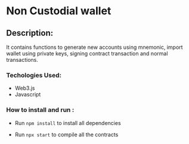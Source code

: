 # Non Custodial wallet

## Description: 
It contains functions to generate new accounts using mnemonic, import wallet using private keys, signing contract transaction and normal transactions.

### Techologies Used:

- Web3.js
- Javascript

### How to install and run :

- Run `npm install` to install all dependencies

- Run `npx start` to compile all the contracts
